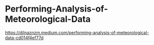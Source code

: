 # Performing-Analysis-of-Meteorological-Data
https://dilnaznzm.medium.com/performing-analysis-of-meteorological-data-cd014f4ef77d
